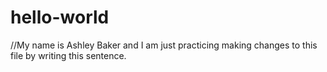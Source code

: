 # hello-world

//My name is Ashley Baker and I am just practicing making changes to this file by writing this sentence.
